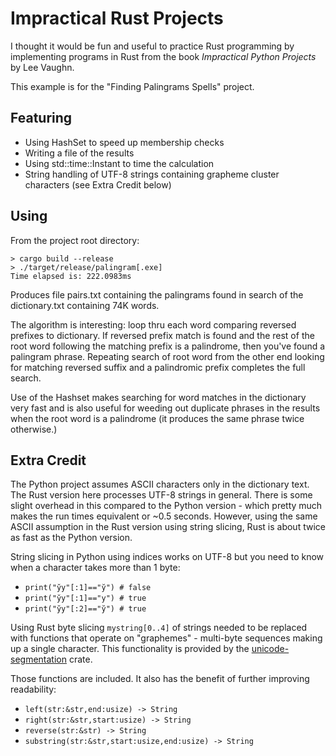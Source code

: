 # Impractical Rust Projects

I thought it would be fun and useful to practice Rust programming by implementing programs in Rust from the book *Impractical Python Projects* by Lee Vaughn.

This example is for the "Finding Palingrams Spells" project.

## Featuring
* Using HashSet to speed up membership checks
* Writing a file of the results
* Using std::time::Instant to time the calculation
* String handling of UTF-8 strings containing grapheme cluster characters (see Extra Credit below) 

## Using
From the project root directory:
```
> cargo build --release
> ./target/release/palingram[.exe]
Time elapsed is: 222.0983ms
```
Produces file pairs.txt containing the palingrams found in search of the dictionary.txt containing 74K words.

The algorithm is interesting: loop thru each word comparing reversed prefixes to dictionary. If reversed prefix match is found and the rest of the root word following the matching prefix is a palindrome, then you've found a palingram phrase. Repeating search of root word from the other end looking for matching reversed suffix and a palindromic prefix completes the full search.

Use of the Hashset makes searching for word matches in the dictionary very fast and is also useful for weeding out duplicate phrases in the results when the root word is a palindrome (it produces the same phrase twice otherwise.)

## Extra Credit
The Python project assumes ASCII characters only in the dictionary text. The Rust version here processes UTF-8 strings in general. There is some slight overhead in this compared to the Python version - which pretty much makes the run times equivalent or ~0.5 seconds. However, using the same ASCII assumption in the Rust version using string slicing, Rust is about twice as fast as the Python version.

String slicing in Python using indices works on UTF-8 but you need to know when a character takes more than 1 byte:
* ```print("y̆y"[:1]=="y̆") # false```
* ```print("y̆y"[:1]=="y") # true```
* ```print("y̆y"[:2]=="y̆") # true```

Using Rust byte slicing ```mystring[0..4]``` of strings needed to be replaced with functions that operate on "graphemes" - multi-byte sequences making up a single character. This functionality is provided by the [unicode-segmentation](https://crates.io/crates/unicode-segmentation) crate.

Those functions are included. It also has the benefit of further improving readability:
* ```left(str:&str,end:usize) -> String```
* ```right(str:&str,start:usize) -> String```
* ```reverse(str:&str) -> String```
* ```substring(str:&str,start:usize,end:usize) -> String```








